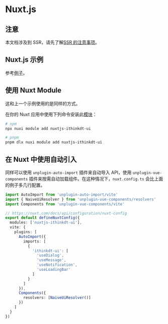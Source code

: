 # Nuxt.js

## 注意

本文档涉及到 SSR，请先了解[SSR 的注意事项](ssr#注意)。

## Nuxt.js 示例

参考[例子](https://github.com/07akioni/ithinkdt-ui-nuxt-demo)。

## 使用 Nuxt Module

这和上一个示例使用的是同样的方式。

在你的 Nuxt 应用中使用下列命令安装此[模块](https://github.com/07akioni/nuxtjs-ithinkdt-ui)：

```bash
# npm
npx nuxi module add nuxtjs-ithinkdt-ui

# pnpm
pnpm dlx nuxi module add nuxtjs-ithinkdt-ui
```

## 在 Nuxt 中使用自动引入

同样可以使用 `unplugin-auto-import` 插件来自动导入 API，使用 `unplugin-vue-components` 插件来按需自动加载组件。在这种情况下，`nuxt.config.ts` 会比上面的例子多几行配置。

```ts
import AutoImport from 'unplugin-auto-import/vite'
import { NaiveUiResolver } from 'unplugin-vue-components/resolvers'
import Components from 'unplugin-vue-components/vite'

// https://nuxt.com/docs/api/configuration/nuxt-config
export default defineNuxtConfig({
  modules: ['nuxtjs-ithinkdt-ui'],
  vite: {
    plugins: [
      AutoImport({
        imports: [
          {
            'ithinkdt-ui': [
              'useDialog',
              'useMessage',
              'useNotification',
              'useLoadingBar'
            ]
          }
        ]
      }),
      Components({
        resolvers: [NaiveUiResolver()]
      })
    ]
  }
})
```
